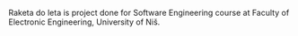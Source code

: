 Raketa do leta is project done for Software Engineering course at Faculty of Electronic Engineering, University of Niš.
